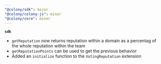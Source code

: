 ```yaml
---
"@colony/sdk": major
"@colony/colony-js": minor
"@colony/core": minor
---
```


**`sdk`**

- `getReputation` now returns reputation within a domain as a percentag of the whole reputation within the team
- `getReputationPoints` can be used to get the previous behavior
- Added an `initialize` function to the `VotingReputation` extension

